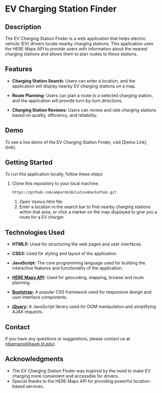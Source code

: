 # EV Charging Station Finder
## Description
The EV Charging Station Finder is a web application that helps electric vehicle (EV) drivers locate nearby charging stations. This application uses the HERE Maps API to provide users with information about the nearest charging stations and allows them to plan routes to these stations.
## Features
- **Charging Station Search:** Users can enter a location, and the application will display nearby EV charging stations on a map.

- **Route Planning:** Users can plan a route to a selected charging station, and the application will provide turn-by-turn directions.

- **Charging Station Reviews:** Users can review and rate charging stations based on quality, efficiency, and reliability.
## Demo

To see a live demo of the EV Charging Station Finder, visit [Demo Link]
(link).
## Getting Started

To run this application locally, follow these steps:

1. Clone this repository to your local machine.

   ```bash
   https://github.com/ampardo18/LatinoHackathon.git
   ```
   1. Open Vamos.html file
   2. Enter a location in the search bar to find nearby charging stations within that area, or click a marker on the map displayed to give you a route for a EV charger.
## Technologies Used

- **HTML5:** Used for structuring the web pages and user interfaces.

- **CSS3:** Used for styling and layout of the application.

- **JavaScript:** The core programming language used for building the interactive features and functionality of the application.

- **[HERE Maps API](https://developer.here.com/documentation/maps/3.1.45.1/dev_guide/topics/quick-start.html):** Used for geocoding, mapping, browse and route planning.

- **[Bootstrap](https://getbootstrap.com/docs/5.3/customize/color/):** A popular CSS framework used for responsive design and user interface components.

- **[jQuery](https://jquery.com/):** A JavaScript library used for DOM manipulation and simplifying AJAX requests.
## Contact

If you have any questions or suggestions, please contact us at (dsamano@hawk.iit.edu).

## Acknowledgments

- The EV Charging Station Finder was inspired by the need to make EV charging more convenient and accessible for drivers.
- Special thanks to the HERE Maps API for providing powerful location-based services.

